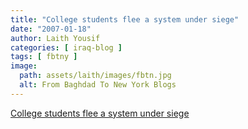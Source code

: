 ```yaml
---
title: "College students flee a system under siege"
date: "2007-01-18"
author: Laith Yousif
categories: [ iraq-blog ]
tags: [ fbtny ]
image:
  path: assets/laith/images/fbtn.jpg
  alt: From Baghdad To New York Blogs
---
```


[College students flee a system under siege](https://www.sfgate.com/cgi-bin/article.cgi?f=/c/a/2007/01/18/MNGFBNKFU91.DTL&hw=Iraq+student&sn=007&s)
